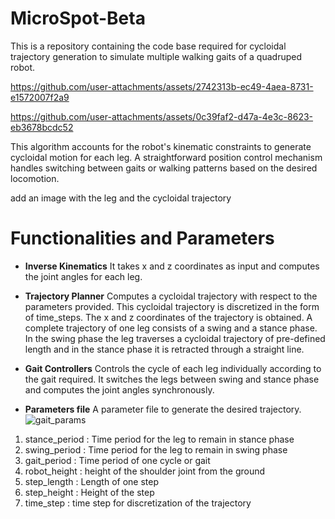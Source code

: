 # MicroSpot-Beta
This is a repository containing the code base required for cycloidal trajectory generation to simulate multiple walking gaits of a quadruped robot. 


https://github.com/user-attachments/assets/2742313b-ec49-4aea-8731-e1572007f2a9



https://github.com/user-attachments/assets/0c39faf2-d47a-4e3c-8623-eb3678bcdc52


This algorithm accounts for the robot's kinematic constraints to generate cycloidal motion for each leg. A straightforward position control mechanism handles switching between gaits or walking patterns based on the desired locomotion.

add an image with the leg and the cycloidal trajectory

# Functionalities and Parameters

- **Inverse Kinematics**
It takes x and z coordinates as input and computes the joint angles for each leg.

- **Trajectory Planner**
Computes a cycloidal trajectory with respect to the parameters provided. This cycloidal trajectory is discretized in the form of time_steps. The x and z coordinates of the trajectory is obtained. A complete trajectory of one leg consists of a swing and a stance phase. In the swing phase the leg traverses a cycloidal trajectory of pre-defined length and in the stance phase it is retracted through a straight line.

- **Gait Controllers**
Controls the cycle of each leg individually according to the gait required. It switches the legs between swing and stance phase and computes the joint angles synchronously.

- **Parameters file**
A parameter file to generate the desired trajectory.
![gait_params](https://github.com/user-attachments/assets/4a44259c-77aa-4eb5-b15e-3498054a5805)
1) stance_period : Time period for the leg to remain in stance phase
2) swing_period : Time period for the leg to remain in swing phase
3) gait_period : Time period of one cycle or gait
4) robot_height : height of the shoulder joint from the ground
5) step_length : Length of one step
6) step_height : Height of the step
7) time_step : time step for discretization of the trajectory






